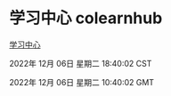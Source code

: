 # 学习中心 colearnhub
[学习中心](http://59.174.9.30:56308/colearnhub/)

2022年 12月 06日 星期二 18:40:02 CST

2022年 12月 06日 星期二 10:40:02 GMT
